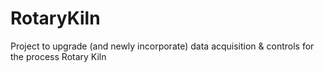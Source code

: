 # RotaryKiln
Project to upgrade (and newly incorporate) data acquisition &amp; controls for the process Rotary Kiln
